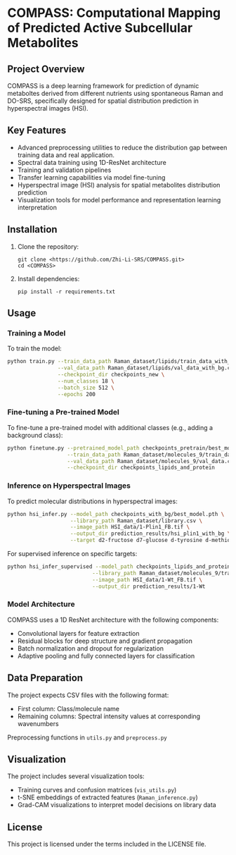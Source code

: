 # COMPASS: Computational Mapping of Predicted Active Subcellular Metabolites
## Project Overview

COMPASS is a deep learning framework for prediction of dynamic metaboltes derived from different nutrients using spontaneous Raman and DO-SRS, specifically designed for spatial distribution prediction in hyperspectral images (HSI).

## Key Features
- Advanced preprocessing utilities to reduce the distribution gap between training data and real application.
- Spectral data training using 1D-ResNet architecture
- Training and validation pipelines
- Transfer learning capabilities via model fine-tuning
- Hyperspectral image (HSI) analysis for spatial metabolites distribution prediction
- Visualization tools for model performance and representation learning interpretation


## Installation

1. Clone the repository:
   ```
   git clone <https://github.com/Zhi-Li-SRS/COMPASS.git>
   cd <COMPASS>
   ```

2. Install dependencies:
   ```
   pip install -r requirements.txt
   ```

## Usage

### Training a Model

To train the model:

```bash
python train.py --train_data_path Raman_dataset/lipids/train_data_with_bg.csv \
                --val_data_path Raman_dataset/lipids/val_data_with_bg.csv \
                --checkpoint_dir checkpoints_new \
                --num_classes 18 \
                --batch_size 512 \
                --epochs 200
```

### Fine-tuning a Pre-trained Model

To fine-tune a pre-trained model with additional classes (e.g., adding a background class):

```bash
python finetune.py --pretrained_model_path checkpoints_pretrain/best_model.pth \
                   --train_data_path Raman_dataset/molecules_9/train_data.csv \
                   --val_data_path Raman_dataset/molecules_9/val_data.csv \
                   --checkpoint_dir checkpoints_lipids_and_protein
```

### Inference on Hyperspectral Images

To predict molecular distributions in hyperspectral images:

```bash
python hsi_infer.py --model_path checkpoints_with_bg/best_model.pth \
                    --library_path Raman_dataset/library.csv \
                    --image_path HSI_data/1-Plin1_FB.tif \
                    --output_dir prediction_results/hsi_plin1_with_bg \
                    --target d2-fructose d7-glucose d-tyrosine d-methionine d-leucine
```

For supervised inference on specific targets:

```bash
python hsi_infer_supervised --model_path checkpoints_lipids_and_protein/best_model.pth \
                           --library_path Raman_dataset/molecules_9/train_reference.csv \
                           --image_path HSI_data/1-Wt_FB.tif \
                           --output_dir prediction_results/1-Wt
```

### Model Architecture

COMPASS uses a 1D ResNet architecture with the following components:
- Convolutional layers for feature extraction
- Residual blocks for deep structure and gradient propagation
- Batch normalization and dropout for regularization
- Adaptive pooling and fully connected layers for classification

## Data Preparation

The project expects CSV files with the following format:
- First column: Class/molecule name
- Remaining columns: Spectral intensity values at corresponding wavenumbers

Preprocessing functions in `utils.py` and `preprocess.py`


## Visualization

The project includes several visualization tools:
- Training curves and confusion matrices (`vis_utils.py`)
- t-SNE embeddings of extracted features (`Raman_inference.py`)
- Grad-CAM visualizations to interpret model decisions on library data


## License

This project is licensed under the terms included in the LICENSE file.
